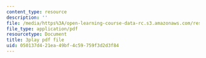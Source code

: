 ```yaml
---
content_type: resource
description: ''
file: /media/https%3A/open-learning-course-data-rc.s3.amazonaws.com/res-18-009-learn-differential-equations-up-close-with-gilbert-strang-and-cleve-moler-fall-2015/050137d421ea49bf4c59759f3d2d3f84_xtMzTXHO_zA.pdf
file_type: application/pdf
resourcetype: Document
title: 3play pdf file
uid: 050137d4-21ea-49bf-4c59-759f3d2d3f84
---
```

